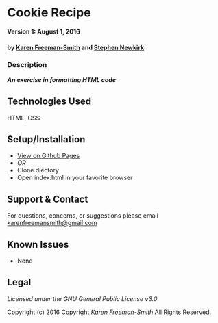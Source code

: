 # Cookie Recipe

__Version 1: August 1, 2016__
#### by [Karen Freeman-Smith](http://karenfreemansmith.github.io) and [Stephen Newkirk](https://github.com/NewkirkS)

### Description
__*An exercise in formatting HTML code*__

## Technologies Used
HTML, CSS

## Setup/Installation
* [View on Github Pages](https://karenfreemansmith.github.io/EpicIntroWk1-PetWebsite)
* _OR_
* Clone diectory 
* Open index.html in your favorite browser

## Support & Contact
For questions, concerns, or suggestions please email karenfreemansmith@gmail.com

## Known Issues
* None

## Legal
*Licensed under the GNU General Public License v3.0*

Copyright (c) 2016 Copyright _[Karen Freeman-Smith](https://karenfreemansmith.github.io)_ All Rights Reserved.
